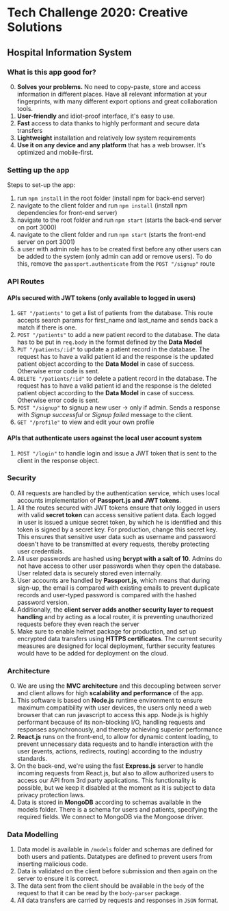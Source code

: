 # Tech Challenge 2020: Creative Solutions

## Hospital Information System

### What is this app good for?
0. **Solves your problems.** No need to copy-paste, store and access information in different places. Have all relevant information at your fingerprints, with many different export options and great collaboration tools.
1. **User-friendly** and idiot-proof interface, it's easy to use.
2. **Fast** access to data thanks to highly performant and secure data transfers
3. **Lightweight** installation and relatively low system requirements
4. **Use it on any device and any platform** that has a web browser. It's optimized and mobile-first.

### Setting up the app

Steps to set-up the app:

1. run `npm install` in the root folder (install npm for back-end server)
2. navigate to the client folder and run `npm install` (install npm dependencies for front-end server)
3. navigate to the root folder and run `npm start` (starts the back-end server on port 3000)
4. navigate to the client folder and run `npm start` (starts the front-end server on port 3001)
5. a user with admin role has to be created first before any other users can be added to the system (only admin can add or remove users). To do this, remove the `passport.authenticate` from the `POST "/signup"` route

### API Routes

#### APIs secured with JWT tokens (only available to logged in users)
1. `GET "/patients"` to get a list of patients from the database. This route accepts search params for first_name and last_name and sends back a match if there is one.
2. `POST "/patients"` to add a new patient record to the database. The data has to be put in `req.body` in the format defined by the **Data Model**
3. `PUT "/patients/:id"` to update a patient record in the database. The request has to have a valid patient id and the response is the updated patient object according to the **Data Model** in case of success. Otherwise error code is sent.
4. `DELETE "/patients/:id"` to delete a patient record in the database. The request has to have a valid patient id and the response is the deleted patient object according to the **Data Model** in case of success. Otherwise error code is sent. 
5. `POST "/signup"` to signup a new user -> only if admin. Sends a response with *Signup successful* or *Signup failed* message to the client.
6. `GET "/profile"` to view and edit your own profile

#### APIs that authenticate users against the local user account system
1. `POST "/login"` to handle login and issue a JWT token that is sent to the client in the response object.

### Security
0. All requests are handled by the authentication service, which uses local accounts implementation of **Passport.js and JWT tokens**.
1. All the routes secured with JWT tokens ensure that only logged in users with valid **secret token** can access sensitive patient data. Each logged in user is issued a unique secret token, by which he is identified and this token is signed by a secret key. For production, change this secret key. This ensures that sensitive user data such as username and password doesn't have to be transmitted at every requests, thereby protecting user credentials. 
2. All user passwords are hashed using **bcrypt with a salt of 10**. Admins do not have access to other user passwords when they open the database. User related data is securely stored even internally.
3. User accounts are handled by **Passport.js**, which means that during sign-up, the email is compared with existing emails to prevent duplicate records and user-typed password is compared with the hashed password version.
4. Additionally, the **client server adds another security layer to request handling** and by acting as a local router, it is preventing unauthorized requests before they even reach the server
5. Make sure to enable helmet package for production, and set up encrypted data transfers using **HTTPS certificates**. The current security measures are designed for local deployment, further security features would have to be added for deployment on the cloud.

### Architecture
0. We are using the **MVC architecture** and this decoupling between server and client allows for high **scalability and performance** of the app.
1. This software is based on **Node.js** runtime environment to ensure maximum compatibility with user devices, the users only need a web browser that can run javascript to access this app. Node.js is highly performant because of its non-blocking I/O, handling requests and responses asynchronously, and thereby achieving superior performance
2. **React.js** runs on the front-end, to allow for dynamic content loading, to prevent unnecessary data requests and to handle interaction with the user (events, actions, redirects, routing) according to the industry standards.
3. On the back-end, we're using the fast **Express.js** server to handle incoming requests from React.js, but also to allow authorized users to access our API from 3rd party applications. This functionality is possible, but we keep it disabled at the moment as it is subject to data privacy protection laws.
4. Data is stored in **MongoDB** according to schemas available in the models folder. There is a schema for users and patients, specifying the required fields. We connect to MongoDB via the Mongoose driver.

### Data Modelling
1. Data model is available in `/models` folder and schemas are defined for both users and patients. Datatypes are defined to prevent users from inserting malicious code.
2. Data is validated on the client before submission and then again on the server to ensure it is correct.
3. The data sent from the client should be available in the `body` of the request to that it can be read by the `body-parser` package.
4. All data transfers are carried by requests and responses in `JSON` format.

